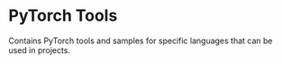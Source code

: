 # PyTorch Tools

Contains PyTorch tools and samples for specific languages that can be used in projects.
